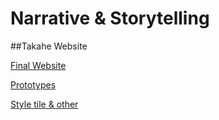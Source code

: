 # Narrative & Storytelling

##Takahe Website

[Final Website](http://ingahampton.github.io/Narrative-and-Storytelling/bird-story.html)

[Prototypes](http://ingahampton.github.io/Narrative-and-Storytelling/prototypes.html)

[Style tile & other](https://www.flickr.com/photos/128425558@N08/albums/72157662835589830)

